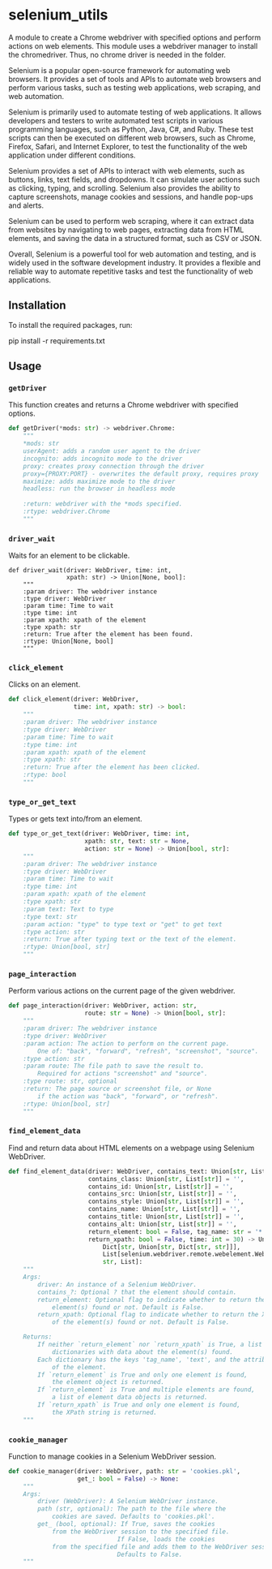 # selenium_utils

A module to create a Chrome webdriver with specified options and perform actions on web elements.
This module uses a webdriver manager to install the chromedriver. Thus, no chrome driver is needed in the folder.

Selenium is a popular open-source framework for automating web browsers. It provides a set of tools and APIs to automate web browsers and perform various tasks, such as testing web applications, web scraping, and web automation.

Selenium is primarily used to automate testing of web applications. It allows developers and testers to write automated test scripts in various programming languages, such as Python, Java, C#, and Ruby. These test scripts can then be executed on different web browsers, such as Chrome, Firefox, Safari, and Internet Explorer, to test the functionality of the web application under different conditions.

Selenium provides a set of APIs to interact with web elements, such as buttons, links, text fields, and dropdowns. It can simulate user actions such as clicking, typing, and scrolling. Selenium also provides the ability to capture screenshots, manage cookies and sessions, and handle pop-ups and alerts.

Selenium can be used to perform web scraping, where it can extract data from websites by navigating to web pages, extracting data from HTML elements, and saving the data in a structured format, such as CSV or JSON.

Overall, Selenium is a powerful tool for web automation and testing, and is widely used in the software development industry. It provides a flexible and reliable way to automate repetitive tasks and test the functionality of web applications.

## Installation

To install the required packages, run:

pip install -r requirements.txt


## Usage

### `getDriver`

This function creates and returns a Chrome webdriver with specified options.

```python
def getDriver(*mods: str) -> webdriver.Chrome:
    """
    *mods: str
    userAgent: adds a random user agent to the driver
    incognito: adds incognito mode to the driver
    proxy: creates proxy connection through the driver
    proxy={PROXY:PORT} - overwrites the default proxy, requires proxy
    maximize: adds maximize mode to the driver
    headless: run the browser in headless mode
    
    :return: webdriver with the *mods specified.
    :rtype: webdriver.Chrome
    """
```

### `driver_wait`

Waits for an element to be clickable.

```
def driver_wait(driver: WebDriver, time: int,
                xpath: str) -> Union[None, bool]:
    """
    :param driver: The webdriver instance
    :type driver: WebDriver
    :param time: Time to wait
    :type time: int
    :param xpath: xpath of the element
    :type xpath: str
    :return: True after the element has been found.
    :rtype: Union[None, bool]
    """
```

### `click_element`

Clicks on an element.

```python
def click_element(driver: WebDriver,
                  time: int, xpath: str) -> bool:
    """
    :param driver: The webdriver instance
    :type driver: WebDriver
    :param time: Time to wait
    :type time: int
    :param xpath: xpath of the element
    :type xpath: str
    :return: True after the element has been clicked.
    :rtype: bool
    """
```

### `type_or_get_text`

Types or gets text into/from an element.

```python
def type_or_get_text(driver: WebDriver, time: int,
                     xpath: str, text: str = None,
                     action: str = None) -> Union[bool, str]:
    """
    :param driver: The webdriver instance
    :type driver: WebDriver
    :param time: Time to wait
    :type time: int
    :param xpath: xpath of the element
    :type xpath: str
    :param text: Text to type
    :type text: str
    :param action: "type" to type text or "get" to get text
    :type action: str
    :return: True after typing text or the text of the element.
    :rtype: Union[bool, str]
    """
```

### `page_interaction`

Perform various actions on the current page of the given webdriver.

```python
def page_interaction(driver: WebDriver, action: str,
                     route: str = None) -> Union[bool, str]:
    """
    :param driver: The webdriver instance
    :type driver: WebDriver
    :param action: The action to perform on the current page.
        One of: "back", "forward", "refresh", "screenshot", "source".
    :type action: str
    :param route: The file path to save the result to.
        Required for actions "screenshot" and "source".
    :type route: str, optional
    :return: The page source or screenshot file, or None
        if the action was "back", "forward", or "refresh".
    :rtype: Union[bool, str]
    """
```

### `find_element_data`

Find and return data about HTML elements on a webpage using Selenium WebDriver.

```python
def find_element_data(driver: WebDriver, contains_text: Union[str, List[str]] = '',
                      contains_class: Union[str, List[str]] = '',
                      contains_id: Union[str, List[str]] = '',
                      contains_src: Union[str, List[str]] = '',
                      contains_style: Union[str, List[str]] = '',
                      contains_name: Union[str, List[str]] = '',
                      contains_title: Union[str, List[str]] = '',
                      contains_alt: Union[str, List[str]] = '',
                      return_element: bool = False, tag_name: str = '*',
                      return_xpath: bool = False, time: int = 30) -> Union[
                          Dict[str, Union[str, Dict[str, str]]],
                          List[selenium.webdriver.remote.webelement.WebElement],
                          str, List]:
    """
    Args:
        driver: An instance of a Selenium WebDriver.
        contains_?: Optional ? that the element should contain.
        return_element: Optional flag to indicate whether to return the
            element(s) found or not. Default is False.
        return_xpath: Optional flag to indicate whether to return the XPath
            of the element(s) found or not. Default is False.

    Returns:
        If neither `return_element` nor `return_xpath` is True, a list of
            dictionaries with data about the element(s) found.
        Each dictionary has the keys 'tag_name', 'text', and the attributes
            of the element.
        If `return_element` is True and only one element is found,
            the element object is returned.
        If `return_element` is True and multiple elements are found,
            a list of element data objects is returned.
        If `return_xpath` is True and only one element is found,
            the XPath string is returned.
    """
```

### `cookie_manager`

Function to manage cookies in a Selenium WebDriver session.

```python
def cookie_manager(driver: WebDriver, path: str = 'cookies.pkl',
                   get_: bool = False) -> None:
    """
    Args:
        driver (WebDriver): A Selenium WebDriver instance.
        path (str, optional): The path to the file where the
            cookies are saved. Defaults to 'cookies.pkl'.
        get_ (bool, optional): If True, saves the cookies
            from the WebDriver session to the specified file. 
                              If False, loads the cookies
            from the specified file and adds them to the WebDriver session. 
                              Defaults to False.
    """
```
